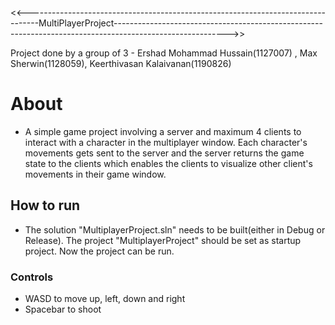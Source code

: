 <<---------------------------------------------------------------------------------MultiPlayerProject---------------------------------------------------------------------------------------------------------->>

Project done by a group of 3 - Ershad Mohammad Hussain(1127007) , Max Sherwin(1128059), Keerthivasan Kalaivanan(1190826)

# About

- A simple game project involving a server and maximum 4 clients to interact with a character in the multiplayer window. Each character's movements gets sent to the server and the server returns the game state to the clients which enables the clients to visualize other client's movements in their game window.

## How to run

- The solution "MultiplayerProject.sln" needs to be built(either in Debug or Release). The project "MultiplayerProject" should be set as startup project. Now the project can be run.

### Controls

- WASD to move up, left, down and right
- Spacebar to shoot

